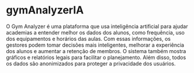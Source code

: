 # gymAnalyzerIA

O Gym Analyzer é uma plataforma que usa inteligência artificial para ajudar academias a entender melhor os dados dos alunos, como frequência, uso dos equipamentos e horários das aulas. Com essas informações, os gestores podem tomar decisões mais inteligentes, melhorar a experiência dos alunos e aumentar a retenção de membros. O sistema também mostra gráficos e relatórios legais para facilitar o planejamento. Além disso, todos os dados são anonimizados para proteger a privacidade dos usuários.

